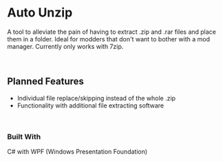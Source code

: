 # Auto Unzip

A tool to alleviate the pain of having to extract .zip and .rar files and place them in a folder. Ideal for modders that don't want to bother with a mod manager. Currently only works with 7zip.

<br>

## Planned Features 

<ul>
<li> Individual file replace/skipping instead of the whole .zip </li>
<li> Functionality with additional file extracting software </li>
</ul>


<br>

### Built With

C# with WPF (Windows Presentation Foundation)
